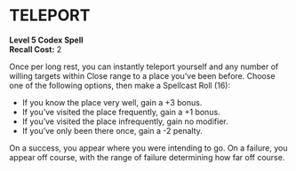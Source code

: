 # TELEPORT

**Level 5 Codex Spell**  
**Recall Cost:** 2

Once per long rest, you can instantly teleport yourself and any number of willing targets within Close range to a place you’ve been before. Choose one of the following options, then make a Spellcast Roll (16):

- If you know the place very well, gain a +3 bonus.
- If you’ve visited the place frequently, gain a +1 bonus.
- If you’ve visited the place infrequently, gain no modifier.
- If you’ve only been there once, gain a -2 penalty.

On a success, you appear where you were intending to go. On a failure, you appear off course, with the range of failure determining how far off course.